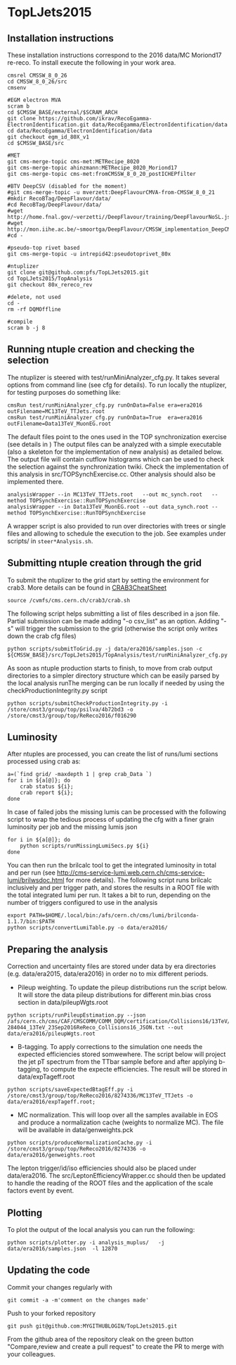 # TopLJets2015

## Installation instructions

These installation instructions correspond to the 2016 data/MC Moriond17 re-reco.
To install execute the following in your work area.

```
cmsrel CMSSW_8_0_26
cd CMSSW_8_0_26/src 
cmsenv

#EGM electron MVA
scram b
cd $CMSSW_BASE/external/$SCRAM_ARCH
git clone https://github.com/ikrav/RecoEgamma-ElectronIdentification.git data/RecoEgamma/ElectronIdentification/data
cd data/RecoEgamma/ElectronIdentification/data
git checkout egm_id_80X_v1
cd $CMSSW_BASE/src

#MET
git cms-merge-topic cms-met:METRecipe_8020
git cms-merge-topic ahinzmann:METRecipe_8020_Moriond17
git cms-merge-topic cms-met:fromCMSSW_8_0_20_postICHEPfilter

#BTV DeepCSV (disabled for the moment)
#git cms-merge-topic -u mverzett:DeepFlavourCMVA-from-CMSSW_8_0_21
#mkdir RecoBTag/DeepFlavour/data/
#cd RecoBTag/DeepFlavour/data/
#wget http://home.fnal.gov/~verzetti//DeepFlavour/training/DeepFlavourNoSL.json
#wget http://mon.iihe.ac.be/~smoortga/DeepFlavour/CMSSW_implementation_DeepCMVA/Model_DeepCMVA.json
#cd -

#pseudo-top rivet based
git cms-merge-topic -u intrepid42:pseudotoprivet_80x

#ntuplizer
git clone git@github.com:pfs/TopLJets2015.git
cd TopLJets2015/TopAnalysis
git checkout 80x_rereco_rev

#delete, not used
cd -
rm -rf DQMOffline

#compile
scram b -j 8
```

## Running ntuple creation and checking the selection

The ntuplizer is steered with test/runMiniAnalyzer_cfg.py.
It takes several options from command line (see cfg for details).
To run locally the ntuplizer, for testing purposes do something like:

```
cmsRun test/runMiniAnalyzer_cfg.py runOnData=False era=era2016 outFilename=MC13TeV_TTJets.root
cmsRun test/runMiniAnalyzer_cfg.py runOnData=True  era=era2016 outFilename=Data13TeV_MuonEG.root
```

The default files point to the ones used in the TOP synchronization exercise
(see details in )
The output files can be analyzed with a simple executable (also a skeleton for the implementation of new analysis) as detailed below.
The output file will contain cutflow histograms which can be used to check the selection against the synchronization twiki.
Check the implementation of this analysis in src/TOPSynchExercise.cc. 
Other analysis should also be implemented there.

```
analysisWrapper --in MC13TeV_TTJets.root   --out mc_synch.root   --method TOPSynchExercise::RunTOPSynchExercise
analysisWrapper --in Data13TeV_MuonEG.root --out data_synch.root --method TOPSynchExercise::RunTOPSynchExercise
```

A wrapper script is also provided to run over directories with trees or single files and allowing to schedule the execution to the job.
See examples under scripts/ in ```steer*Analysis.sh```.


## Submitting ntuple creation through the grid

To submit the ntuplizer to the grid start by setting the environment for crab3.
More details can be found in [CRAB3CheatSheet](https://twiki.cern.ch/twiki/bin/view/CMSPublic/CRAB3CheatSheet#Environment_setup)

```
source /cvmfs/cms.cern.ch/crab3/crab.sh
```
The following script helps submitting a list of files described in a json file.
Partial submission can be made adding "-o csv_list" as an option.
Adding "-s" will trigger the submission to the grid (otherwise the script only writes down the crab cfg files)

```
python scripts/submitToGrid.py -j data/era2016/samples.json -c ${CMSSW_BASE}/src/TopLJets2015/TopAnalysis/test/runMiniAnalyzer_cfg.py 
```

As soon as ntuple production starts to finish, to move from crab output directories to a simpler directory structure which can be easily parsed by the local analysis runThe merging can be run locally if needed by using the checkProductionIntegrity.py script

```
python scripts/submitCheckProductionIntegrity.py -i /store/cmst3/group/top/psilva/4b72bd3 -o /store/cmst3/group/top/ReReco2016/f016290
```

## Luminosity

After ntuples are processed, you can create the list of runs/lumi sections processed using crab as:
```
a=(`find grid/ -maxdepth 1 | grep crab_Data `)
for i in ${a[@]}; do
    crab status ${i};
    crab report ${i}; 
done
``` 
In case of failed jobs the missing lumis can be processed with the following script to wrap the tedious process of 
updating the cfg with a finer grain luminosity per job and the missing lumis json
```
for i in ${a[@]}; do
    python scripts/runMissingLumiSecs.py ${i}
done
```
You can then run the brilcalc tool to get the integrated luminosity in total and per run 
(see http://cms-service-lumi.web.cern.ch/cms-service-lumi/brilwsdoc.html for more details).
The following script runs brilcalc inclusively and per trigger path, and stores the results in a ROOT file with the total integrated lumi per run.
It takes a bit to run, depending on the number of triggers configured to use in the analysis
```
export PATH=$HOME/.local/bin:/afs/cern.ch/cms/lumi/brilconda-1.1.7/bin:$PATH
python scripts/convertLumiTable.py -o data/era2016/
```

## Preparing the analysis 

Correction and uncertainty files are stored under data by era directories (e.g. data/era2015, data/era2016) in order no to mix different periods.

* Pileup weighting. To update the pileup distributions run the script below. It will store the data pileup distributions for different min.bias cross section in data/pileupWgts.root
```
python scripts/runPileupEstimation.py --json /afs/cern.ch/cms/CAF/CMSCOMM/COMM_DQM/certification/Collisions16/13TeV/ReReco/Final/Cert_271036-284044_13TeV_23Sep2016ReReco_Collisions16_JSON.txt --out data/era2016/pileupWgts.root
```
* B-tagging. To apply corrections to the simulation one needs the expected efficiencies stored somwewhere. The script below will project the jet pT spectrum from the TTbar sample before and after applying b-tagging, to compute the expecte efficiencies. The result will be stored in data/expTageff.root
```
python scripts/saveExpectedBtagEff.py -i /store/cmst3/group/top/ReReco2016/8274336/MC13TeV_TTJets -o data/era2016/expTageff.root;
```
* MC normalization. This will loop over all the samples available in EOS and produce a normalization cache (weights to normalize MC). The file will be available in data/genweights.pck
```
python scripts/produceNormalizationCache.py -i /store/cmst3/group/top/ReReco2016/8274336 -o data/era2016/genweights.root
```
The lepton trigger/id/iso efficiencies should also be placed under data/era2016. 
The src/LeptonEfficiencyWrapper.cc  should then be updated to handle the reading of the ROOT files and the application of the scale factors
event by event.

## Plotting
To plot the output of the local analysis you can run the following:
```
python scripts/plotter.py -i analysis_muplus/   -j data/era2016/samples.json  -l 12870
```

## Updating the code

Commit your changes regularly with
```
git commit -a -m'comment on the changes made'
```
Push to your forked repository
```
git push git@github.com:MYGITHUBLOGIN/TopLJets2015.git
```
From the github area of the repository cleak on the green button "Compare,review and create a pull request" to create the PR to merge with your colleagues.

